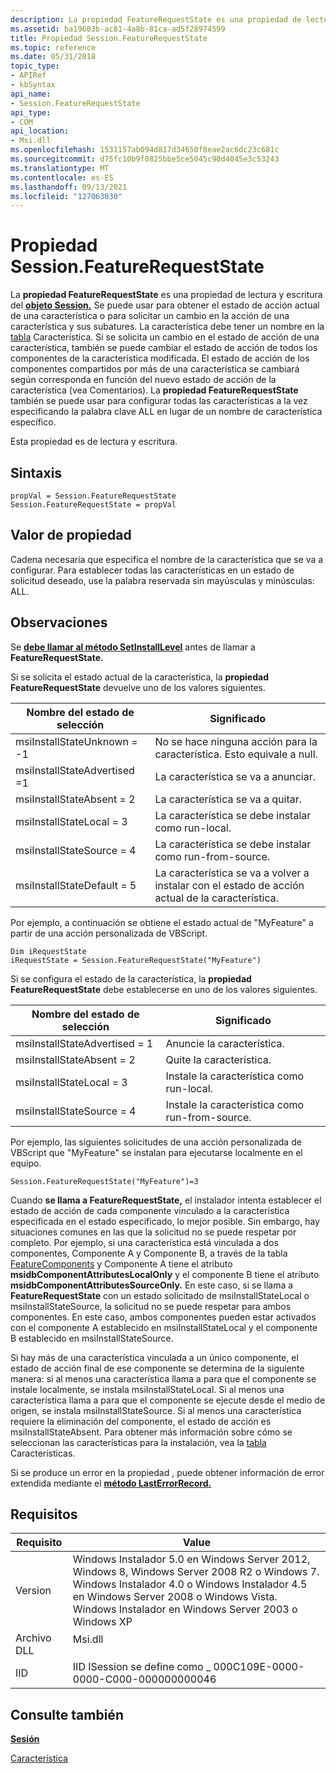 ```yaml
---
description: La propiedad FeatureRequestState es una propiedad de lectura y escritura del objeto Session.
ms.assetid: ba19603b-ac81-4a8b-81ca-ad5f28974599
title: Propiedad Session.FeatureRequestState
ms.topic: reference
ms.date: 05/31/2018
topic_type:
- APIRef
- kbSyntax
api_name:
- Session.FeatureRequestState
api_type:
- COM
api_location:
- Msi.dll
ms.openlocfilehash: 1531157ab094d817d34650f8eae2ac6dc23c681c
ms.sourcegitcommit: d75fc10b9f0825bbe5ce5045c90d4045e3c53243
ms.translationtype: MT
ms.contentlocale: es-ES
ms.lasthandoff: 09/13/2021
ms.locfileid: "127063030"
---
```

# <a name="sessionfeaturerequeststate-property"></a>Propiedad Session.FeatureRequestState

La **propiedad FeatureRequestState** es una propiedad de lectura y escritura del [**objeto Session.**](session-object.md) Se puede usar para obtener el estado de acción actual de una característica o para solicitar un cambio en la acción de una característica y sus subatures. La característica debe tener un nombre en la [tabla](feature-table.md) Característica. Si se solicita un cambio en el estado de acción de una característica, también se puede cambiar el estado de acción de todos los componentes de la característica modificada. El estado de acción de los componentes compartidos por más de una característica se cambiará según corresponda en función del nuevo estado de acción de la característica (vea Comentarios). La **propiedad FeatureRequestState** también se puede usar para configurar todas las características a la vez especificando la palabra clave ALL en lugar de un nombre de característica específico.

Esta propiedad es de lectura y escritura.

## <a name="syntax"></a>Sintaxis


```JScript
propVal = Session.FeatureRequestState
Session.FeatureRequestState = propVal 
```



## <a name="property-value"></a>Valor de propiedad

Cadena necesaria que especifica el nombre de la característica que se va a configurar. Para establecer todas las características en un estado de solicitud deseado, use la palabra reservada sin mayúsculas y minúsculas: ALL.

## <a name="remarks"></a>Observaciones

Se [**debe llamar al método SetInstallLevel**](session-setinstalllevel.md) antes de llamar a **FeatureRequestState.**

Si se solicita el estado actual de la característica, la **propiedad FeatureRequestState** devuelve uno de los valores siguientes.



| Nombre del estado de selección         | Significado                                                               |
|------------------------------|-----------------------------------------------------------------------|
| msiInstallStateUnknown = -1  | No se hace ninguna acción para la característica. Esto equivale a null.       |
| msiInstallStateAdvertised =1 | La característica se va a anunciar.                                          |
| msiInstallStateAbsent = 2    | La característica se va a quitar.                                             |
| msiInstallStateLocal = 3     | La característica se debe instalar como run-local.                              |
| msiInstallStateSource = 4    | La característica se debe instalar como run-from-source.                        |
| msiInstallStateDefault = 5   | La característica se va a volver a instalar con el estado de acción actual de la característica. |



 

Por ejemplo, a continuación se obtiene el estado actual de "MyFeature" a partir de una acción personalizada de VBScript.


```VB
Dim iRequestState
iRequestState = Session.FeatureRequestState("MyFeature")
```



Si se configura el estado de la característica, la **propiedad FeatureRequestState** debe establecerse en uno de los valores siguientes.



| Nombre del estado de selección          | Significado                                 |
|-------------------------------|-----------------------------------------|
| msiInstallStateAdvertised = 1 | Anuncie la característica.                  |
| msiInstallStateAbsent = 2     | Quite la característica.                     |
| msiInstallStateLocal = 3      | Instale la característica como run-local.       |
| msiInstallStateSource = 4     | Instale la característica como run-from-source. |



 

Por ejemplo, las siguientes solicitudes de una acción personalizada de VBScript que "MyFeature" se instalan para ejecutarse localmente en el equipo.


```VB
Session.FeatureRequestState("MyFeature")=3
```



Cuando **se llama a FeatureRequestState,** el instalador intenta establecer el estado de acción de cada componente vinculado a la característica especificada en el estado especificado, lo mejor posible. Sin embargo, hay situaciones comunes en las que la solicitud no se puede respetar por completo. Por ejemplo, si una característica está vinculada a dos componentes, Componente A y Componente B, a través de la tabla [FeatureComponents](featurecomponents-table.md) y Componente A tiene el atributo **msidbComponentAttributesLocalOnly** y el componente B tiene el atributo **msidbComponentAttributesSourceOnly.** En este caso, si se llama a **FeatureRequestState** con un estado solicitado de msiInstallStateLocal o msiInstallStateSource, la solicitud no se puede respetar para ambos componentes. En este caso, ambos componentes pueden estar activados con el componente A establecido en msiInstallStateLocal y el componente B establecido en msiInstallStateSource.

Si hay más de una característica vinculada a un único componente, el estado de acción final de ese componente se determina de la siguiente manera: si al menos una característica llama a para que el componente se instale localmente, se instala msiInstallStateLocal. Si al menos una característica llama a para que el componente se ejecute desde el medio de origen, se instala msiInstallStateSource. Si al menos una característica requiere la eliminación del componente, el estado de acción es msiInstallStateAbsent. Para obtener más información sobre cómo se seleccionan las características para la instalación, vea la [tabla](feature-table.md) Características.

Si se produce un error en la propiedad , puede obtener información de error extendida mediante el [**método LastErrorRecord.**](installer-lasterrorrecord.md)

## <a name="requirements"></a>Requisitos



| Requisito | Value |
|--------------------|---------------------------------------------------------------------------------------------------------------------------------------------------------------------------------------------------------------------------------------------------------|
| Version<br/> | Windows Instalador 5.0 en Windows Server 2012, Windows 8, Windows Server 2008 R2 o Windows 7. Windows Instalador 4.0 o Windows Instalador 4.5 en Windows Server 2008 o Windows Vista. Windows Instalador en Windows Server 2003 o Windows XP<br/> |
| Archivo DLL<br/>     | <dl> <dt>Msi.dll</dt> </dl>                                                                                                                                                                      |
| IID<br/>     | IID ISession se define como \_ 000C109E-0000-0000-C000-000000000046<br/>                                                                                                                                                                             |



## <a name="see-also"></a>Consulte también

<dl> <dt>

[**Sesión**](session-object.md)
</dt> <dt>

[Característica](feature-table.md)
</dt> </dl>

 

 




